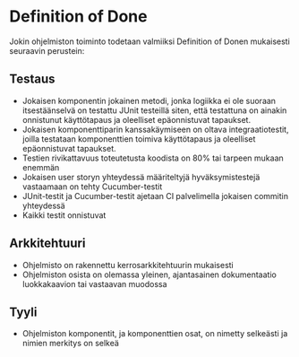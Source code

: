 # Definition of Done

Jokin ohjelmiston toiminto todetaan valmiiksi Definition of Donen mukaisesti seuraavin perustein:

## Testaus

- Jokaisen komponentin jokainen metodi, jonka logiikka ei ole suoraan itsestäänselvä on testattu JUnit testeillä siten, että testattuna on ainakin onnistunut käyttötapaus ja oleelliset epäonnistuvat tapaukset.
- Jokaisen komponenttiparin kanssakäymiseen on oltava integraatiotestit, joilla testataan komponenttien toimiva käyttötapaus ja oleelliset epäonnistuvat tapaukset.
- Testien rivikattavuus toteutetusta koodista on 80% tai tarpeen mukaan enemmän
- Jokaisen user storyn yhteydessä määriteltyjä hyväksymistestejä vastaamaan on tehty Cucumber-testit
- JUnit-testit ja Cucumber-testit ajetaan CI palvelimella jokaisen commitin yhteydessä
- Kaikki testit onnistuvat

## Arkkitehtuuri

- Ohjelmisto on rakennettu kerrosarkkitehtuurin mukaisesti
- Ohjelmiston osista on olemassa yleinen, ajantasainen dokumentaatio luokkakaavion tai vastaavan muodossa

## Tyyli

- Ohjelmiston komponentit, ja komponenttien osat, on nimetty selkeästi ja nimien merkitys on selkeä 
